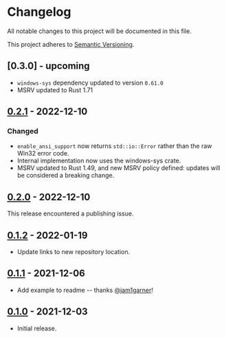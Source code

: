# Changelog

All notable changes to this project will be documented in this file.

This project adheres to [Semantic Versioning](https://semver.org).

## [0.3.0] - upcoming

- `windows-sys` dependency updated to version `0.61.0`
- MSRV updated to Rust 1.71

## [0.2.1] - 2022-12-10

### Changed

- `enable_ansi_support` now returns `std::io::Error` rather than the raw Win32 error code.
- Internal implementation now uses the windows-sys crate.
- MSRV updated to Rust 1.49, and new MSRV policy defined: updates will be considered a breaking
  change.

## [0.2.0] - 2022-12-10

This release encountered a publishing issue.

## [0.1.2] - 2022-01-19

- Update links to new repository location.

## [0.1.1] - 2021-12-06

- Add example to readme -- thanks [@jam1garner](https://github.com/jam1garner)!

## [0.1.0] - 2021-12-03

- Initial release.

[0.2.1]: https://github.com/sunshowers-code/enable-ansi-support/releases/tag/0.2.1
[0.2.0]: https://github.com/sunshowers-code/enable-ansi-support/releases/tag/0.2.0
[0.1.2]: https://github.com/sunshowers-code/enable-ansi-support/releases/tag/0.1.2
[0.1.1]: https://github.com/sunshowers-code/enable-ansi-support/releases/tag/0.1.1
[0.1.0]: https://github.com/sunshowers-code/enable-ansi-support/releases/tag/0.1.0

